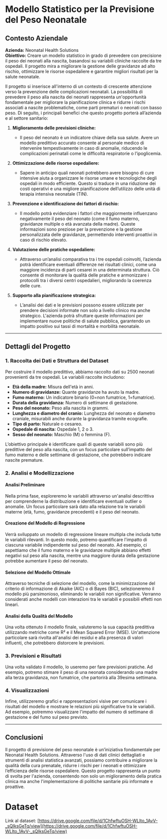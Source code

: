 # Modello Statistico per la Previsione del Peso Neonatale

## Contesto Aziendale

**Azienda:** Neonatal Health Solutions  
**Obiettivo:** Creare un modello statistico in grado di prevedere con precisione il peso dei neonati alla nascita, basandosi su variabili cliniche raccolte da tre ospedali. Il progetto mira a migliorare la gestione delle gravidanze ad alto rischio, ottimizzare le risorse ospedaliere e garantire migliori risultati per la salute neonatale.


Il progetto si inserisce all'interno di un contesto di crescente attenzione verso la prevenzione delle complicazioni neonatali. La possibilità di prevedere il peso alla nascita dei neonati rappresenta un'opportunità fondamentale per migliorare la pianificazione clinica e ridurre i rischi associati a nascite problematiche, come parti prematuri o neonati con basso peso. Di seguito, i principali benefici che questo progetto porterà all’azienda e al settore sanitario:

1. **Miglioramento delle previsioni cliniche:**
   - Il peso del neonato è un indicatore chiave della sua salute. Avere un modello predittivo accurato consente al personale medico di intervenire tempestivamente in caso di anomalie, riducendo le complicazioni perinatali come le difficoltà respiratorie o l’ipoglicemia.

2. **Ottimizzazione delle risorse ospedaliere:**
   - Sapere in anticipo quali neonati potrebbero avere bisogno di cure intensive aiuta a organizzare le risorse umane e tecnologiche degli ospedali in modo efficiente. Questo si traduce in una riduzione dei costi operativi e una migliore pianificazione dell’utilizzo delle unità di terapia intensiva neonatale (TIN).

3. **Prevenzione e identificazione dei fattori di rischio:**
   - Il modello potrà evidenziare i fattori che maggiormente influenzano negativamente il peso del neonato (come il fumo materno, gravidanze multiple o età avanzata della madre). Queste informazioni sono preziose per la prevenzione e la gestione personalizzata delle gravidanze, permettendo interventi proattivi in caso di rischio elevato.

4. **Valutazione delle pratiche ospedaliere:**
   - Attraverso un’analisi comparativa tra i tre ospedali coinvolti, l’azienda potrà identificare eventuali differenze nei risultati clinici, come una maggiore incidenza di parti cesarei in una determinata struttura. Ciò consente di monitorare la qualità delle pratiche e armonizzare i protocolli tra i diversi centri ospedalieri, migliorando la coerenza delle cure.

5. **Supporto alla pianificazione strategica:**
   - L’analisi dei dati e le previsioni possono essere utilizzate per prendere decisioni informate non solo a livello clinico ma anche strategico. L'azienda potrà sfruttare queste informazioni per implementare nuove politiche di salute pubblica, garantendo un impatto positivo sui tassi di mortalità e morbilità neonatale.

---

## Dettagli del Progetto

### 1. Raccolta dei Dati e Struttura del Dataset

Per costruire il modello predittivo, abbiamo raccolto dati su 2500 neonati provenienti da tre ospedali. Le variabili raccolte includono:

- **Età della madre:** Misura dell'età in anni.
- **Numero di gravidanze:** Quante gravidanze ha avuto la madre.
- **Fumo materno:** Un indicatore binario (0=non fumatrice, 1=fumatrice).
- **Durata della gravidanza:** Numero di settimane di gestazione.
- **Peso del neonato:** Peso alla nascita in grammi.
- **Lunghezza e diametro del cranio:** Lunghezza del neonato e diametro craniale, misurabili anche durante la gravidanza tramite ecografie.
- **Tipo di parto:** Naturale o cesareo.
- **Ospedale di nascita:** Ospedale 1, 2 o 3.
- **Sesso del neonato:** Maschio (M) o femmina (F).

L’obiettivo principale è identificare quali di queste variabili sono più predittive del peso alla nascita, con un focus particolare sull’impatto del fumo materno e delle settimane di gestazione, che potrebbero indicare nascite premature.

### 2. Analisi e Modellizzazione

#### Analisi Preliminare

Nella prima fase, esploreremo le variabili attraverso un'analisi descrittiva per comprenderne la distribuzione e identificare eventuali outlier o anomalie. Un focus particolare sarà dato alla relazione tra le variabili materne (età, fumo, gravidanze precedenti) e il peso del neonato.

#### Creazione del Modello di Regressione

Verrà sviluppato un modello di regressione lineare multipla che includa tutte le variabili rilevanti. In questo modo, potremo quantificare l'impatto di ciascuna variabile indipendente sul peso del neonato. Ad esempio, ci aspettiamo che il fumo materno e le gravidanze multiple abbiano effetti negativi sul peso alla nascita, mentre una maggiore durata della gestazione potrebbe aumentare il peso del neonato.

#### Selezione del Modello Ottimale

Attraverso tecniche di selezione del modello, come la minimizzazione del criterio di informazione di Akaike (AIC) o di Bayes (BIC), selezioneremo il modello più parsimonioso, eliminando le variabili non significative. Verranno considerati anche modelli con interazioni tra le variabili e possibili effetti non lineari.

#### Analisi della Qualità del Modello

Una volta ottenuto il modello finale, valuteremo la sua capacità predittiva utilizzando metriche come R² e il Mean Squared Error (MSE). Un'attenzione particolare sarà rivolta all'analisi dei residui e alla presenza di valori influenti, che potrebbero distorcere le previsioni.

### 3. Previsioni e Risultati

Una volta validato il modello, lo useremo per fare previsioni pratiche. Ad esempio, potremo stimare il peso di una neonata considerando una madre alla terza gravidanza, non fumatrice, che partorirà alla 39esima settimana.

### 4. Visualizzazioni

Infine, utilizzeremo grafici e rappresentazioni visive per comunicare i risultati del modello e mostrare le relazioni più significative tra le variabili. Ad esempio, potremmo visualizzare l'impatto del numero di settimane di gestazione e del fumo sul peso previsto.

---

## Conclusioni

Il progetto di previsione del peso neonatale è un’iniziativa fondamentale per Neonatal Health Solutions. Attraverso l'uso di dati clinici dettagliati e strumenti di analisi statistica avanzati, possiamo contribuire a migliorare la qualità della cura prenatale, ridurre i rischi per i neonati e ottimizzare l’efficienza delle risorse ospedaliere. Questo progetto rappresenta un punto di svolta per l'azienda, consentendo non solo un miglioramento della pratica clinica ma anche l'implementazione di politiche sanitarie più informate e proattive.

# Dataset

Link al dataset: [https://drive.google.com/file/d/1ChfwftuOSH-WLIto_1AvV-_sQIksGeTq/view](https://drive.google.com/file/d/1ChfwftuOSH-WLIto_1AvV-_sQIksGeTq/view)


